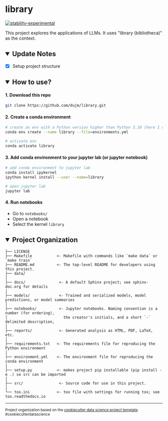 library
==============================

[![stability-experimental](https://img.shields.io/badge/stability-experimental-orange.svg)](https://github.com/mkenney/software-guides/blob/master/STABILITY-BADGES.md#experimental)

This project explores the applications of LLMs. It uses "library (bibliotheca)" as the context. 


<h2><details open>
  <summary>Update Notes</summary></h2>

- [x] Setup project structure

</details>


<h2><details open>
  <summary>How to use?</summary></h2>
  
#### 1. Download this repo
```bash
git clone https://github.com/dujm/library.git
```
#### 2. Create a conda environment
```bash
# create an env with a Python version higher than Python 3.10 (here I create an env named "library" with Python 3.11)
conda env create --name library --file=environments.yml

# activate env
conda activate library
```

#### 3. Add conda environment to your jupyter lab (or jupyter notebook)

```bash
# add conda environment to jupyter lab
conda install ipykernel
ipython kernel install --user --name=library

# open jupyter lab
jupyter lab
```

#### 4. Run notebooks
 * Go to `notebooks/`
 * Open a notebook
 * Select the kernel `library`

</details>


<h2><details open>
  <summary>Project Organization</summary></h2>

    ├── LICENSE
    ├── Makefile           <- Makefile with commands like `make data` or `make train`
    ├── README.md          <- The top-level README for developers using this project.
    ├── data/
    │
    ├── docs/               <- A default Sphinx project; see sphinx-doc.org for details
    │
    ├── models/             <- Trained and serialized models, model predictions, or model summaries
    │
    ├── notebooks/          <- Jupyter notebooks. Naming convention is a number (for ordering),
    │                         the creator's initials, and a short `-` delimited description, 
    │
    ├── reports/            <- Generated analysis as HTML, PDF, LaTeX, etc.
    │
    ├── requirements.txt   <- The requirements file for reproducing the Python environment 
    │
    ├── environment.yml    <- The environment file for reproducing the conda environment
    │
    ├── setup.py           <- makes project pip installable (pip install -e .) so src can be imported
    │
    ├── src/                <- Source code for use in this project.
    │
    └── tox.ini            <- tox file with settings for running tox; see tox.readthedocs.io

</details>


--------

<p><small>Project organization based on the <a target="_blank" href="https://drivendata.github.io/cookiecutter-data-science/">cookiecutter data science project template</a>. #cookiecutterdatascience</small></p>

</details>